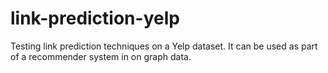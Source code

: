 # link-prediction-yelp
Testing link prediction techniques on a Yelp dataset. It can be used as part of a recommender system in on graph data.
